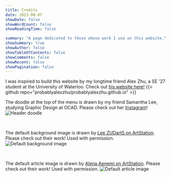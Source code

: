 ```yaml
---
title: Credits
date: 2023-08-07
showDate: false
showWordCount: false
showReadingTime: false

summary: "A page dedicated to those whose work I use on this website."
showSummary: true
showAuthor: false
showTableOfContents: false
showComments: false
showRecent: false
showPagination: false
---
```


I was inspired to build this website by my longtime friend Alex Zhu, a SE '27 student at the University of Waterloo. Check out [his website here!](https://probablyalexzhu.github.io/)
{{< github repo="probablyalexzhu/probablyalexzhu.github.io" >}}
<br />

The doodle at the top of the menu is drawn by my friend Samantha Lee, studying Graphic Design at OCAD. Please check out her [Instagram](https://www.instagram.com/mirikowo__/)!
![Header doodle](img/logocircle.png "Doodle by [Samantha Lee](https://www.instagram.com/mirikowo__/)")

<br />

The default background image is drawn by [Lee ZUDartS on ArtStation](https://www.artstation.com/lee_zudarts). Please check out their work! Used with permission.
![Default background image](img/homepagebg.png "Art by [Lee ZUDartS](https://www.artstation.com/lee_zudarts)")

<br />

The default article image is drawn by [Alena Aenemi on ArtStation](https://www.artstation.com/aenamiart). Please check out their work! Used with permission.
![Default article image](img/defaultcard.jpeg "Art by [Alena Aenemi](https://www.artstation.com/aenamiart)")